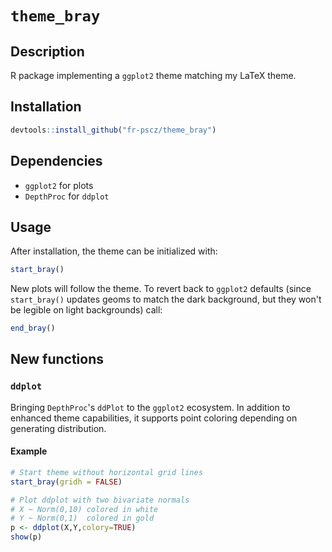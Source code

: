 # `theme_bray`


## Description

R package implementing a `ggplot2` theme matching my LaTeX theme.


## Installation

``` r
devtools::install_github("fr-pscz/theme_bray")
```

## Dependencies

* `ggplot2` for plots
* `DepthProc` for `ddplot`

## Usage

After installation, the theme can be initialized with:

``` r
start_bray()
```
New plots will follow the theme.
To revert back to `ggplot2` defaults (since `start_bray()` updates geoms to match the dark background, but they won't be legible on light backgrounds) call:

``` r
end_bray()
```

## New functions

### `ddplot`

Bringing `DepthProc`'s `ddPlot` to the `ggplot2` ecosystem. In addition to enhanced theme capabilities, it supports point coloring depending on generating distribution.

#### Example

```r
# Start theme without horizontal grid lines
start_bray(gridh = FALSE)

# Plot ddplot with two bivariate normals
# X ~ Norm(0,10) colored in white
# Y ~ Norm(0,1)  colored in gold
p <- ddplot(X,Y,colory=TRUE)
show(p)
```
